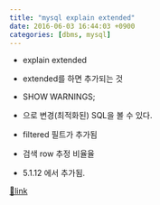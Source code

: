 ```yaml
---
title: "mysql explain extended"
date: 2016-06-03 16:44:03 +0900
categories: [dbms, mysql]
---
```


- explain extended
- extended를 하면 추가되는 것
- SHOW WARNINGS; 
- 으로 변경(최적화된) SQL을 볼 수 있다.

- filtered 필트가 추가됨
- 검색 row 추정 비율율
- 5.1.12 에서 추가됨. 








[🔗link](http://www.mins01.com/mh/tech/read/994)